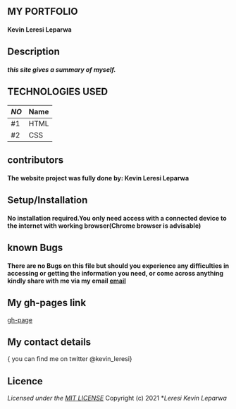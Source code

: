 ## MY PORTFOLIO
#### Kevin Leresi Leparwa
## **Description**
##### this site gives a summary of myself.  

## TECHNOLOGIES USED

|*NO*|Name| 
|---------|------------|
| #1 | HTML | 
| #2 | CSS | 


## **contributors**
#### The website project was fully done by: **Kevin Leresi Leparwa**
## **Setup/Installation**
#### No installation required.You only need access with a connected device to the internet with working browser(Chrome browser is advisable)
##  **known Bugs**
#### There are no Bugs on this file but should you experience any difficulties in accessing or getting the information you need, or come across anything kindly share with me via my email [email](kevinleparwa@gmail.com)
## My gh-pages link
[gh-page](https://leparwa.github.io/myPortFolio/)
## My contact details
{ you can find me on twitter @kevin_leresi}
## Licence
*Licensed under the [MIT LICENSE](LICENSE.txt)*
Copyright (c) 2021 **Leresi Kevin Leparwa*
